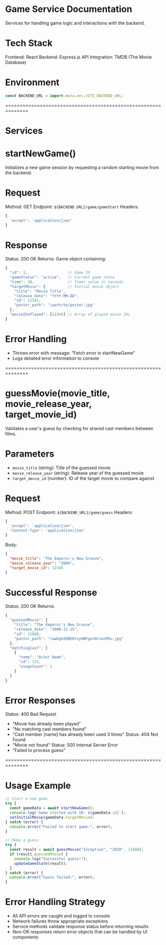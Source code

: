 # Game Service Documentation

Services for handling game logic and interactions with the backend.

# Tech Stack

Frontend: React
Backend: Express.js
API Integration: TMDB (The Movie Database)

# Environment

```javascript
const BACKEND_URL = import.meta.env.VITE_BACKEND_URL;
```

==============================================================

# Services

# startNewGame()

Initializes a new game session by requesting a random starting movie from the backend.

# Request

Method: GET
Endpoint: `${BACKEND_URL}/game/gameStart`
Headers:

```javascript
{
  'accept': 'application/json'
}
```

# Response

Status: 200 OK
Returns: Game object containing:

```javascript
{
  "id": 1,                  // Game ID
  "gameStatus": "active",   // Current game state
  "time": 20,               // Timer value in seconds
  "targetMovie": {          // Initial movie object
    "title": "Movie Title",
    "release_date": "YYYY-MM-DD",
    "id": 12345,
    "poster_path": "/path/to/poster.jpg"
  },
  "movieIDsPlayed": [12345] // Array of played movie IDs
}
```

# Error Handling

- Throws error with message: "Fetch error in startNewGame"
- Logs detailed error information to console

==============================================================

# guessMovie(movie_title, movie_release_year, target_movie_id)

Validates a user's guess by checking for shared cast members between films.

# Parameters

- `movie_title` (string): Title of the guessed movie
- `movie_release_year` (string): Release year of the guessed movie
- `target_movie_id` (number): ID of the target movie to compare against

# Request

Method: POST
Endpoint: `${BACKEND_URL}/game/guess`
Headers:

```javascript
{
  'accept': 'application/json',
  'Content-Type': 'application/json'
}
```

Body:

```json
{
  "movie_title": "The Emperor's New Groove",
  "movie_release_year": "2000",
  "target_movie_id": 12345
}
```

# Successful Response

Status: 200 OK
Returns:

```javascript
{
  "guessedMovie": {
    "title": "The Emperor's New Groove",
    "release_date": "2000-12-15",
    "id": 11688,
    "poster_path": "/wwbgkXQBEKtnyHBFgecNrnxnR9u.jpg"
  },
  "matchingCast": [
    {
      "name": "Actor Name",
      "id": 123,
      "usageCount": 1
    }
  ]
}
```

# Error Responses

Status: 400 Bad Request

- "Movie has already been played"
- "No matching cast members found"
- "Cast member [name] has already been used 3 times"
  Status: 404 Not Found
- "Movie not found"
  Status: 500 Internal Server Error
- "Failed to process guess"

==============================================================

# Usage Example

```javascript
// Start a new game
try {
  const gameData = await startNewGame();
  console.log(`Game started with ID: ${gameData.id}`);
  setInitialMovie(gameData.targetMovie);
} catch (error) {
  console.error("Failed to start game:", error);
}

// Make a guess
try {
  const result = await guessMovie("Inception", "2010", 11688);
  if (result.guessedMovie) {
    console.log("Successful guess!");
    updateGameState(result);
  }
} catch (error) {
  console.error("Guess failed:", error);
}
```

# Error Handling Strategy

- All API errors are caught and logged to console
- Network failures throw appropriate exceptions
- Service methods validate response status before returning results
- Non-OK responses return error objects that can be handled by UI components
